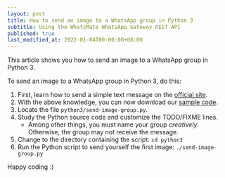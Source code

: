 ```yaml
---
layout: post
title: How to send an image to a WhatsApp group in Python 3
subtitle: Using the WhatsMate WhatsApp Gateway REST API
published: true
last_modified_at: 2022-01-04T00:00:00+08:00
---
```


This article shows you how to send an image to a WhatsApp group in Python 3.


To send an image to a WhatsApp group in Python 3, do this:

1. First, learn how to send a simple text message on the [official site](https://www.whatsmate.net/whatsapp-group-message-api.html). 
2. With the above knowledge, you can now download our [sample code](https://github.com/whatsmate/wa-demos/archive/master.zip).
3. Locate the file `python3/send-image-group.py`.  <script src="https://gist.github.com/whatsmate/37afb33639bcf676cf9b144b65b9331b.js"></script>
4. Study the Python source code and customize the TODO/FIXME lines.
   * Among other things, you must name your group *creatively*. Otherwise, the group may not receive the message.
5. Change to the directory containing the script: `cd python3`
6. Run the Python script to send yourself the first image: `./send-image-group.py`


Happy coding :) 


<br>
<script async src="//pagead2.googlesyndication.com/pagead/js/adsbygoogle.js"></script>
<ins class="adsbygoogle"
     style="display:inline-block;width:728px;height:90px"
     data-ad-client="ca-pub-7383487179928477"
     data-ad-slot="6959057004"></ins>
<script>
(adsbygoogle = window.adsbygoogle || []).push({});
</script>
<br>

